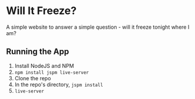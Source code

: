 # Will It Freeze?

A simple website to answer a simple question - will it freeze tonight where I am?

## Running the App

1. Install NodeJS and NPM
2. `npm install jspm live-server`
3. Clone the repo
4. In the repo's directory, `jspm install`
5. `live-server`